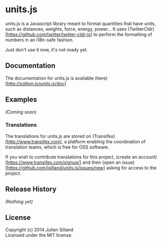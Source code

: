 # units.js

units.js is a Javascript library meant to format quantities that have units,
such as distances, weights, force, energy, power… It uses
(TwitterCldr)[https://github.com/twitter/twitter-cldr-js] to perform the
formatting of numbers in an i18n-safe fashion.

Just don't use it now, it's not ready yet.

## Documentation

The documentation for units.js is available (here)[http://soliton.io/units.js/doc]

## Examples
_(Coming soon)_

### Translations

The translations for units.js are stored on (Transifex)[http://www.transifex.com],
a platform enabling the coordination of translation teams, which is free for OSS
software.

If you wish to contribute translations for this project, (create an account)[https://www.transifex.com/signup/]
and then (open an issue)[https://github.com/jsilland/units.js/issues/new]
asking for access to the project.

## Release History
_(Nothing yet)_

## License
Copyright (c) 2014 Julien Silland  
Licensed under the MIT license.
